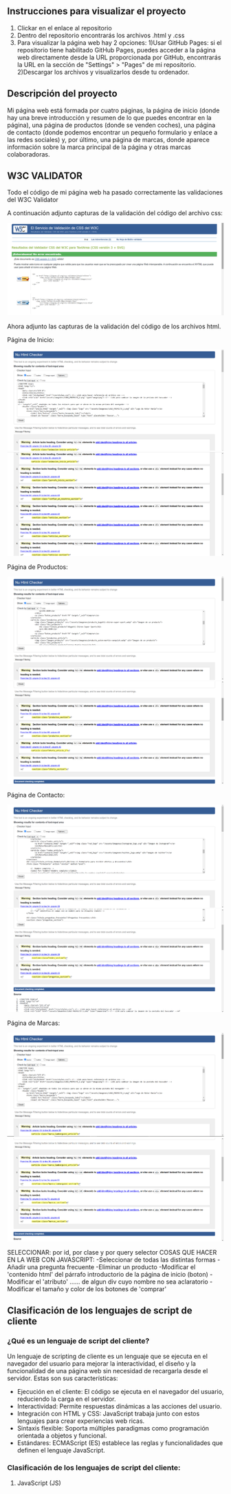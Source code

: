 ## Instrucciones para visualizar el proyecto ##
1) Clickar en el enlace al repositorio
2) Dentro del repositorio encontrarás los archivos .html y .css
3) Para visualizar la página web hay 2 opciones: 
1)Usar GitHub Pages: si el repositorio tiene habilitado GitHub Pages, puedes acceder a la página web directamente desde la URL proporcionada por GitHub, encontrarás la URL en la sección de "Settings" > "Pages" de mi repositorio.
2)Descargar los archivos y visualizarlos desde tu ordenador.
## Descripción del proyecto ##
Mi página web está formada por cuatro páginas, la página de inicio (donde hay una breve introducción y resumen de lo que puedes encontrar en la página), una página de productos (donde se venden coches), una página de contacto (donde podemos encontrar un pequeño formulario y enlace a las redes sociales) y, por último, una página de marcas, donde aparece información sobre la marca principal de la página y otras marcas colaboradoras.
## W3C VALIDATOR ##
Todo el código de mi página web ha pasado correctamente las validaciones del W3C Validator

A continuación adjunto capturas de la validación del código del archivo css:

![img.png](assets/Imagenes_W3CValidador/img.png)

Ahora adjunto las capturas de la validación del código de los archivos html.

Página de Inicio:

![img_1.png](assets/Imagenes_W3CValidador/img_1.png)
![img_2.png](assets/Imagenes_W3CValidador/img_2.png)

Página de Productos:

![img_3.png](assets/Imagenes_W3CValidador/img_3.png)
![img_4.png](assets/Imagenes_W3CValidador/img_4.png)

Página de Contacto:

![img_5.png](assets/Imagenes_W3CValidador/img_5.png)
![img_6.png](assets/Imagenes_W3CValidador/img_6.png)

Página de Marcas:

![img_7.png](assets/Imagenes_W3CValidador/img_7.png)
![img_8.png](assets/Imagenes_W3CValidador/img_8.png)

SELECCIONAR: por id, por clase y por query selector
COSAS QUE HACER EN LA WEB CON JAVASCRIPT:
-Seleccionar de todas las distintas formas
-Añadir una pregunta frecuente
-Eliminar un producto
-Modificar el 'contenido html' del párrafo introductorio de la página de inicio (boton)
-Modificar el 'atributo' ...... de algun div cuyo nombre no sea aclaratorio
-Modificar el tamaño y color de los botones de 'comprar'

## Clasificación de los lenguajes de script de cliente ##
### ¿Qué es un lenguaje de script del cliente?
Un lenguaje de scripting de cliente es un lenguaje que se ejecuta en el navegador del usuario para mejorar la interactividad, el diseño y la funcionalidad de una página web sin necesidad de recargarla desde el servidor. Estas son sus características:
- Ejecución en el cliente: El código se ejecuta en el navegador del usuario, reduciendo la carga en el servidor.
- Interactividad: Permite respuestas dinámicas a las acciones del usuario.
- Integración con HTML y CSS: JavaScript trabaja junto con estos lenguajes para crear experiencias web ricas.
- Sintaxis flexible: Soporta múltiples paradigmas como programación orientada a objetos y funcional.
- Estándares: ECMAScript (ES) establece las reglas y funcionalidades que definen el lenguaje JavaScript.

### Clasificación de los lenguajes de script del cliente:
1. JavaScript (JS) 